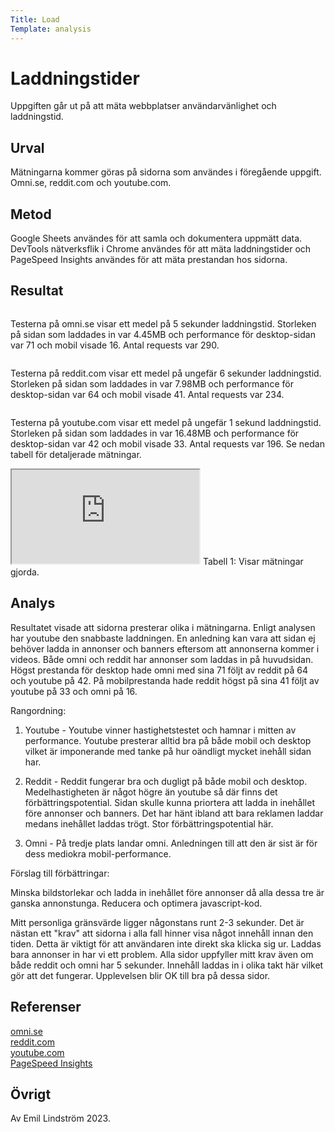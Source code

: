 ```yaml
---
Title: Load
Template: analysis
---
```


Laddningstider
==========================
Uppgiften går ut på att mäta webbplatser användarvänlighet och laddningstid. 

Urval
-----------------------
Mätningarna kommer göras på sidorna som användes i föregående uppgift. Omni.se, reddit.com och youtube.com.


Metod
-----------------------
Google Sheets användes för att samla och dokumentera uppmätt data. DevTools nätverksflik i Chrome användes för att mäta laddningstider och PageSpeed Insights användes för att mäta prestandan hos sidorna.


Resultat
-----------------------

<img class ="omni-analysis" src="../image/omni.png" alt="">

Testerna på omni.se visar ett medel på 5 sekunder laddningstid. Storleken på sidan som laddades in var 4.45MB och performance för desktop-sidan var 71 och mobil visade 16. Antal requests var 290.

<img class ="reddit-analysis" src="../image/reddit.png" alt="">

Testerna på reddit.com visar ett medel på ungefär 6 sekunder laddningstid. Storleken på sidan som laddades in var 7.98MB och performance för desktop-sidan var 64 och mobil visade 41. Antal requests var 234.

<img class ="youtube-analysis" src="../image/youtube.png" alt="">

Testerna på youtube.com visar ett medel på ungefär 1 sekund laddningstid. Storleken på sidan som laddades in var 16.48MB och performance för desktop-sidan var 42 och mobil visade 33. Antal requests var 196.
Se nedan tabell för detaljerade mätningar.


<iframe class="sheet-container" src="https://docs.google.com/spreadsheets/d/e/2PACX-1vRJzWhpGUxzIxenRvecurDTOd__fUZtFG1CL3WBIfa8Yp247FBvuto_DJ39FilpSEqplc6hyBl_2H4T/pubhtml?widget=true&amp;headers=false"></iframe>
Tabell 1: Visar mätningar gjorda.




Analys
-----------------------
Resultatet visade att sidorna presterar olika i mätningarna. Enligt analysen har youtube den snabbaste laddningen. En anledning kan vara att sidan ej behöver ladda in annonser och banners eftersom att annonserna kommer i videos. Både omni och reddit har annonser som laddas in på huvudsidan. Högst prestanda för desktop hade omni med sina 71 följt av reddit på 64 och youtube på 42. På mobilprestanda hade reddit högst på sina 41 följt av youtube på 33 och omni på 16. 

Rangordning:
1. Youtube - Youtube vinner hastighetstestet och hamnar i mitten av performance. Youtube presterar alltid bra på både mobil och desktop vilket är imponerande med tanke på hur oändligt mycket inehåll sidan har. 

2. Reddit - Reddit fungerar bra och dugligt på både mobil och desktop. Medelhastigheten är något högre än youtube så där finns det förbättringspotential. Sidan skulle kunna priortera att ladda in inehållet före annonser och banners. Det har hänt ibland att bara reklamen laddar medans inehållet laddas trögt. Stor förbättringspotential här.

3. Omni - På tredje plats landar omni. Anledningen till att den är sist är för dess mediokra mobil-performance. 

Förslag till förbättringar:

Minska bildstorlekar och ladda in inehållet före annonser då alla dessa tre är ganska annonstunga. Reducera och optimera javascript-kod.

Mitt personliga gränsvärde ligger någonstans runt 2-3 sekunder. Det är nästan ett "krav" att sidorna i alla fall hinner visa något innehåll innan den tiden. Detta är viktigt för att användaren inte direkt ska klicka sig ur. Laddas bara annonser in har vi ett problem. 
Alla sidor uppfyller mitt krav även om både reddit och omni har 5 sekunder. Innehåll laddas in i olika takt här vilket gör att det fungerar. Upplevelsen blir OK till bra på dessa sidor. 

Referenser
-----------------------
<a href="https://omni.se">omni.se</a><br>
<a href="https://reddit.com">reddit.com</a><br>
<a href="https://youtube.com">youtube.com</a><br>
<a href="https://pagespeed.web.dev/">PageSpeed Insights</a><br>




Övrigt
-----------------------
Av Emil Lindström 2023.